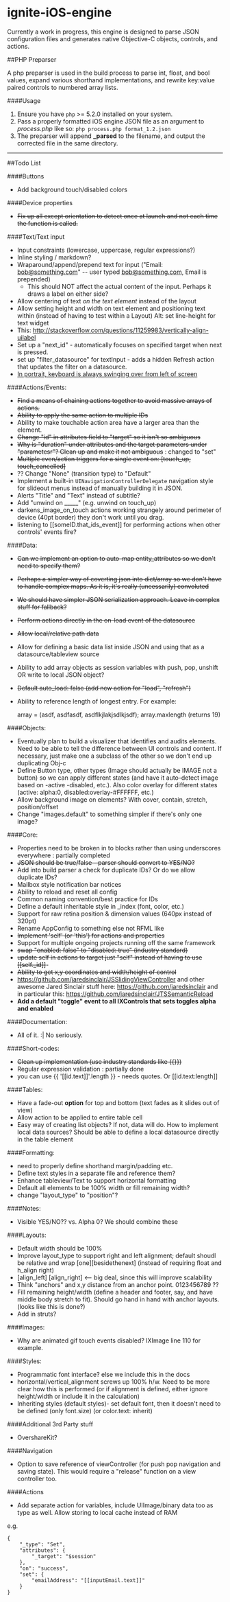 ignite-iOS-engine
=================

Currently a work in progress, this engine is designed to parse JSON configuration files and generates native Objective-C objects, controls, and actions.

##PHP Preparser

A php preparser is used in the build process to parse int, float, and bool values, expand various shorthand implementations, and rewrite key:value paired controls to numbered array lists.

####Usage

 1. Ensure you have `php` >= 5.2.0 installed on your system.
 2. Pass a properly formatted iOS engine JSON file as an argument to *process.php* like so:
    `php process.php format_1.2.json`
 3. The preparser will append **_parsed** to the filename, and output the corrected file in the same directory.

---

##Todo List

####Buttons
- Add background touch/disabled colors

####Device properties
- ~~Fix up all except orientation to detect once at launch and not each time the function is called.~~

####Text/Text input

- Input constraints (lowercase, uppercase, regular expressions?)
- Inline styling / markdown?
- Wraparound/append/prepend text for input ("Email: bob@something.com" -- user typed bob@something.com, Email is prepended)
  - This should NOT affect the actual content of the input. Perhaps it draws a label on either side?
- Allow centering of text *on the text element* instead of the layout
- Allow setting height and width on text element and positioning text within (instead of having to test within a Layout) Alt: set line-height for text widget
- This: http://stackoverflow.com/questions/11259983/vertically-align-uilabel
- Set up a "next_id" - automatically focuses on specified target when next is pressed.
- set up "filter_datasource" for textInput - adds a hidden Refresh action that updates the filter on a datasource.
- [In portrait, keyboard is always swinging over from left of screen](http://stackoverflow.com/questions/3214548/ipad-keyboard-appears-in-wrong-orientation)

####Actions/Events:

- ~~Find a means of chaining actions together to avoid massive arrays of actions.~~
- ~~Ability to apply the same action to multiple IDs~~
- Ability to make touchable action area have a larger area than the element.
- ~~Change "id" in attributes field to "target" so it isn't so ambiguous~~
- ~~Why is "duration" under attributes and the target parameters under "parametesr"? Clean up and make it not ambiguous~~ : changed to "set"
- ~~Multiple even/action triggers for a single event on: [touch_up, touch_cancelled]~~
- ?? Change "None" (transition type) to "Default"
- Implement a built-in `UINavigationControllerDelegate` navigation style for slideout menus instead of manually building it in JSON.
- Alerts "Title" and "Text" instead of subtitle?
- Add "unwind on _____" (e.g. unwind on touch_up)
- darkens_image_on_touch actions working strangely around perimeter of device (40pt border) they don't work until you drag.
- listening to [[someID.that_ids_event]] for performing actions when other controls' events fire?

####Data:

- ~~Can we implement an option to auto-map entity_attributes so we don't need to specify them?~~
- ~~Perhaps a simpler way of coverting json into dict/array so we don't have to handle complex maps. As it is, it's really (uncessarily) convoluted~~
- ~~We should have simpler JSON serialization approach. Leave in complex stuff for fallback?~~
- ~~Perform actions directly in the on-load event of the datasource~~
- ~~Allow local/relative path data~~
- Allow for defining a basic data list inside JSON and using that as a datasource/tableview source
- Ability to add array objects as session variables with push, pop, unshift OR write to local JSON object?
- ~~Default auto_load: false (add new action for "load", "refresh")~~
- Ability to reference length of longest entry. For example:

    array = (asdf, asdfasdf, asdflkjlakjsdlkjsdf);
    array.maxlength (returns 19)

####Objects:

- Eventually plan to build a visualizer that identifies and audits elements. Need to be able to tell the difference between UI controls and content. If necessary, just make one a subclass of the other so we don't end up duplicating Obj-c
- Define Button type, other types (Image should actually be IMAGE not a button)
so we can apply different states (and have it auto-detect image based on -active -disabled, etc.). Also color overlay for different states (active: alpha:0, disabled:overlay-#FFFFFF, etc.)
- Allow background image on elements? With cover, contain, stretch, position/offset
- Change "images.default" to something simpler if there's only one image?

####Core:

- Properties need to be broken in to blocks rather than using underscores everywhere : partially completed
- ~~JSON should be true/false - parser should convert to YES/NO?~~
- Add into build parser a check for duplicate IDs? Or do we allow duplicate IDs?
- Mailbox style notification bar notices
- Ability to reload and reset all config
- Common naming convention/best practice for IDs
- Define a default inheritable style in _index (font, color, etc.)
- Support for raw retina position & dimension values (640px instead of 320pt)
- Rename AppConfig to something else not RFML like
- ~~Implement 'self' (or 'this') for actions and properties~~
- Support for multiple ongoing projects running off the same framework
- ~~swap "enabled: false" to "disabled: true" (industry standard)~~
- ~~update self in actions to target just "self" instead of having to use [[self._id]]~~- 
- ~~Ability to get x,y coordinates and width/height of control~~
- https://github.com/jaredsinclair/JSSlidingViewController and other awesome Jared Sinclair stuff here: https://github.com/jaredsinclair and in particular this: https://github.com/jaredsinclair/JTSSemanticReload
- **Add a default "toggle" event to all IXControls that sets toggles alpha and enabled**

####Documentation:

- All of it. :| No seriously.

####Short-codes:

- ~~Clean up implementation (use industry standards like {{}})~~
- Regular expression validation : partially done
- you can use {{ '[[id.text]]'.length }} - needs quotes. Or [[id.text:length]]

####Tables:

- Have a fade-out **option** for top and bottom (text fades as it slides out of view)
- Allow action to be applied to entire table cell
- Easy way of creating list objects? If not, data will do. How to implement local data sources? Should be able to define a local datasource directly in the table element

####Formatting:
- need to properly define shorthand margin/padding etc.
- Define text styles in a separate file and reference them?
- Enhance tableview/Text to support horizontal formatting
- Default all elements to be 100% width or fill remaining width?
- change "layout_type" to "position"?

####Notes:

- Visible YES/NO?? vs. Alpha 0? We should combine these

####Layouts:

- Default width should be 100%
- Improve layout_type to support right and left alignment; default shoudl be relative and wrap [one][besidethenext] (instead of requiring float and h_align right)
- [align_left] [align_right] <-- big deal, since this will improve scalability
- Think "anchors" and x,y distance from an anchor point. 0123456789 ??
- Fill remaining height/width (define a header and footer, say, and have middle body stretch to fit). Should go hand in hand with anchor layouts. (looks like this is done?)
- Add in struts?

####Images:

- Why are animated gif touch events disabled? IXImage line 110 for example.

####Styles:

- Programmatic font interface? else we include this in the docs
- horizontal/vertical_alignment screws up 100% h/w. Need to be more clear how this is performed (or if alignment is defined, either ignore height/width or include it in the calculation)
- Inheriting styles (default styles)- set default font, then it doesn't need to be defined (only font.size) (or color.text: inherit)

####Additional 3rd Party stuff
- OvershareKit?

####Navigation
- Option to save reference of viewController (for push pop navigation and saving state). This would require a "release" function on a view controller too.

####Actions
- Add separate action for variables, include UIImage/binary data too as type as well. Allow storing to local cache instead of RAM

e.g.

```
{
    "_type": "Set",
    "attributes": {
        "_target": "$session"
    },
    "on": "success",
    "set": {
        "emailAddress": "[[inputEmail.text]]"
    }
}
```